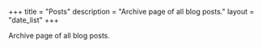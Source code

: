 +++
title = "Posts"
description = "Archive page of all blog posts."
layout = "date_list"
+++

Archive page of all blog posts.


